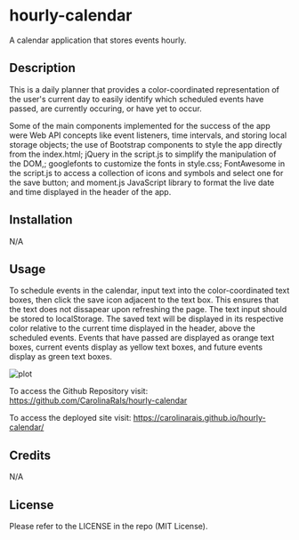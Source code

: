 # hourly-calendar
A calendar application that stores events hourly.


## Description

This is a daily planner that provides a color-coordinated representation of the user's current day to easily identify which scheduled events have passed, are currently occuring, or have yet to occur. 



Some of the main components implemented for the success of the app were Web API concepts like event listeners, time intervals, and storing local storage objects; the use of Bootstrap components to style the app directly from the index.html; jQuery in the script.js to simplify the manipulation of the DOM,; googlefonts to customize the fonts in style.css; FontAwesome in the script.js to access a collection of icons and symbols and select one for the save button; and moment.js JavaScript library to format the live date and time displayed in the header of the app. 

## Installation

N/A

## Usage

To schedule events in the calendar, input text into the color-coordinated text boxes, then click the save icon adjacent to the text box. This ensures that the text does not dissapear upon refreshing the page. The text input should be stored to localStorage. The saved text will be displayed in its respective color relative to the current time displayed in the header, above the scheduled events. Events that have passed are displayed as orange text boxes, current events display as yellow text boxes, and future events display as green text boxes.


![plot](./quiz-highscores.png)


To access the Github Repository visit:
https://github.com/CarolinaRaIs/hourly-calendar 

To access the deployed site visit:
https://carolinarais.github.io/hourly-calendar/

## Credits

N/A

## License

Please refer to the LICENSE in the repo (MIT License).